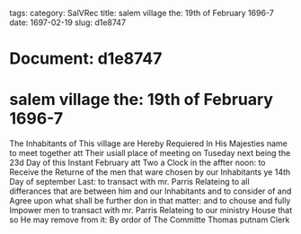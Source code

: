 tags: 
category: SalVRec
title: salem village the: 19th of February 1696-7
date: 1697-02-19
slug: d1e8747




# Document: d1e8747


# salem village the: 19th of February 1696-7

The Inhabitants of This village are Hereby Requiered In His Majesties name to meet together att Their usiall place of meeting on Tuseday next being the 23d Day of this Instant February att Two a Clock in the affter noon: to Receive the Returne of the men that ware chosen by our Inhabitants ye 14th Day of september Last: to transact with mr. Parris Relateing to all differances that are between him and our Inhabitants and to consider of and Agree upon what shall be further don in that matter: and to chouse and fully Impower men to transact with mr. Parris Relateing to our ministry House that so He may remove from it: By ordor of The Committe  Thomas putnam Clerk

